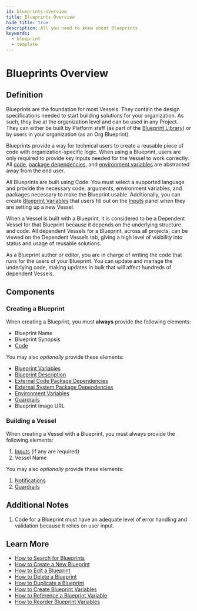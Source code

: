 ```yaml
---
id: blueprints-overview
title: Blueprints Overview
hide_title: true
description: All you need to know about Blueprints.
keywords:
  - blueprint
  - template
---
```


# Blueprints Overview

## Definition

Blueprints are the foundation for most Vessels. They contain the design specifications needed to start building solutions for your organization. As such, they live at the organization level and can be used in any Project. They can either be built by Platform staff (as part of the [Blueprint Library](blueprint-library/blueprint-library-overview.md)) or by users in your organization (as an Org Blueprint).

Blueprints provide a way for technical users to create a reusable piece of code with organization-specific logic. When using a Blueprint, users are only required to provide key inputs needed for the Vessel to work correctly. All [code](../code/code-overview.md), [package dependencies](../packages/external-package-dependencies.md), and [environment variables](../environment-variables/environment-variables-overview.md) are abstracted away from the end user.

All Blueprints are built using Code. You must select a supported language and provide the necessary code, arguments, environment variables, and packages necessary to make the Blueprint usable. Additionally, you can create [Blueprint Variables](org-blueprints/blueprint-variables.md) that users fill out on the [Inputs](../inputs.md) panel when they are setting up a new Vessel.

When a Vessel is built with a Blueprint, it is considered to be a Dependent Vessel for that Blueprint because it depends on the underlying structure and code. All dependent Vessels for a Blueprint, across all projects, can be viewed on the Dependent Vessels tab, giving a high level of visibility into status and usage of reusable solutions.

As a Blueprint author or editor, you are in charge of writing the code that runs for the users of your Blueprint. You can update and manage the underlying code, making updates in bulk that will affect hundreds of dependent Vessels.

## Components

### Creating a Blueprint

When creating a Blueprint, you must **always** provide the following elements:

- Blueprint Name
- Blueprint Synopsis
- [Code](../code/code-overview.md)


You may also _optionally_ provide these elements:

- [Blueprint Variables](org-blueprints/blueprint-variables.md)
- [Blueprint Description](org-blueprints/blueprint-description.md)
- [External Code Package Dependencies](../packages/external-package-dependencies.md)
- [External System Package Dependencies](../packages/system-package-dependencies.md)
- [Environment Variables](../environment-variables/environment-variables-overview.md)
- [Guardrails](../guardrails.md)
- Blueprint Image URL

### Building a Vessel

When creating a Vessel with a Blueprint, you must always provide the following elements:

1. [Inputs](../inputs.md) \(if any are required\)
2. Vessel Name

You may also _optionally_ provide these elements:

1. [Notifications](../notifications.md)
2. [Guardrails](../guardrails.md)

## Additional Notes

1. Code for a Blueprint must have an adequate level of error handling and validation because it relies on user input.

## Learn More

- [How to Search for Blueprints](../../how-tos/blueprints/search-for-blueprint.md)
- [How to Create a New Blueprint](../../how-tos/blueprints/create-blueprint.md)
- [How to Edit a Blueprint](../../how-tos/blueprints/edit-blueprint.md)
- [How to Delete a Blueprint](../../how-tos/blueprints/delete-blueprint.md)
- [How to Duplicate a Blueprint](../../how-tos/blueprints/duplicate-blueprint.md)
- [How to Create Blueprint Variables](../../how-tos/blueprints/create-blueprint-variables.md)
- [How to Reference a Blueprint Variable](../../how-tos/blueprints/reference-blueprint-variables.md)
- [How to Reorder Blueprint Variables](../../how-tos/blueprints/reorder-blueprint-variables.md)
